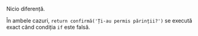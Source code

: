 Nicio diferență.

În ambele cazuri, `return confirmă('Ți-au permis părinții?')` se execută exact când condiția `if` este falsă.